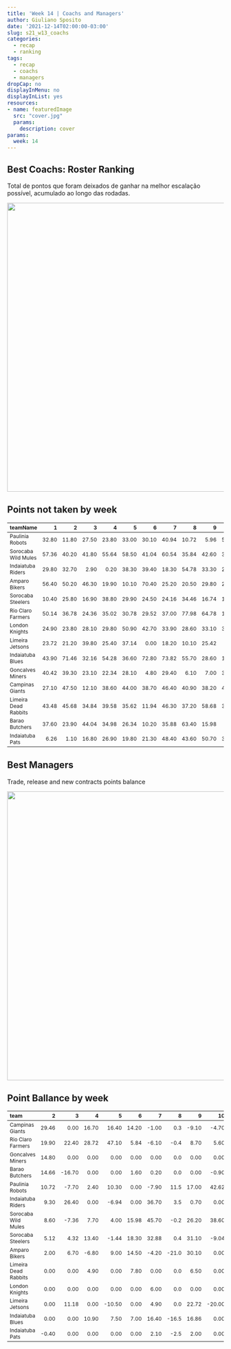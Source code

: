 ```yaml
---
title: 'Week 14 | Coachs and Managers'
author: Giuliano Sposito
date: '2021-12-14T02:00:00-03:00'
slug: s21_w13_coachs
categories:
  - recap
  - ranking
tags:
  - recap
  - coachs
  - managers
dropCap: no
displayInMenu: no
displayInList: yes
resources:
- name: featuredImage
  src: "cover.jpg"
  params:
    description: cover
params:
  week: 14
---
```

<script src="{{< blogdown/postref >}}index_files/kePrint/kePrint.js"></script>
<link href="{{< blogdown/postref >}}index_files/lightable/lightable.css" rel="stylesheet" />
<script src="{{< blogdown/postref >}}index_files/kePrint/kePrint.js"></script>
<link href="{{< blogdown/postref >}}index_files/lightable/lightable.css" rel="stylesheet" />

<!--more-->

## Best Coachs: Roster Ranking

Total de pontos que foram deixados de ganhar na melhor escalação possível, acumulado ao longo das rodadas.

<img src="{{< blogdown/postref >}}index_files/figure-html/bestCoachChart-1.png" width="672" />

## Points not taken by week

<table class="table" style="font-size: 12px; margin-left: auto; margin-right: auto;">
 <thead>
  <tr>
   <th style="text-align:left;"> teamName </th>
   <th style="text-align:right;"> 1 </th>
   <th style="text-align:right;"> 2 </th>
   <th style="text-align:right;"> 3 </th>
   <th style="text-align:right;"> 4 </th>
   <th style="text-align:right;"> 5 </th>
   <th style="text-align:right;"> 6 </th>
   <th style="text-align:right;"> 7 </th>
   <th style="text-align:right;"> 8 </th>
   <th style="text-align:right;"> 9 </th>
   <th style="text-align:right;"> 10 </th>
   <th style="text-align:right;"> 11 </th>
   <th style="text-align:right;"> 12 </th>
   <th style="text-align:right;"> 13 </th>
   <th style="text-align:right;"> 14 </th>
  </tr>
 </thead>
<tbody>
  <tr>
   <td style="text-align:left;"> Paulinia Robots </td>
   <td style="text-align:right;"> 32.80 </td>
   <td style="text-align:right;"> 11.80 </td>
   <td style="text-align:right;"> 27.50 </td>
   <td style="text-align:right;"> 23.80 </td>
   <td style="text-align:right;"> 33.00 </td>
   <td style="text-align:right;"> 30.10 </td>
   <td style="text-align:right;"> 40.94 </td>
   <td style="text-align:right;"> 10.72 </td>
   <td style="text-align:right;"> 5.96 </td>
   <td style="text-align:right;"> 52.42 </td>
   <td style="text-align:right;"> 39.48 </td>
   <td style="text-align:right;"> 40.40 </td>
   <td style="text-align:right;"> 14.40 </td>
   <td style="text-align:right;"> 0.00 </td>
  </tr>
  <tr>
   <td style="text-align:left;"> Sorocaba Wild Mules </td>
   <td style="text-align:right;"> 57.36 </td>
   <td style="text-align:right;"> 40.20 </td>
   <td style="text-align:right;"> 41.80 </td>
   <td style="text-align:right;"> 55.64 </td>
   <td style="text-align:right;"> 58.50 </td>
   <td style="text-align:right;"> 41.04 </td>
   <td style="text-align:right;"> 60.54 </td>
   <td style="text-align:right;"> 35.84 </td>
   <td style="text-align:right;"> 42.60 </td>
   <td style="text-align:right;"> 38.30 </td>
   <td style="text-align:right;"> 36.20 </td>
   <td style="text-align:right;"> 24.80 </td>
   <td style="text-align:right;"> 18.10 </td>
   <td style="text-align:right;"> 3.80 </td>
  </tr>
  <tr>
   <td style="text-align:left;"> Indaiatuba Riders </td>
   <td style="text-align:right;"> 29.80 </td>
   <td style="text-align:right;"> 32.70 </td>
   <td style="text-align:right;"> 2.90 </td>
   <td style="text-align:right;"> 0.20 </td>
   <td style="text-align:right;"> 38.30 </td>
   <td style="text-align:right;"> 39.40 </td>
   <td style="text-align:right;"> 18.30 </td>
   <td style="text-align:right;"> 54.78 </td>
   <td style="text-align:right;"> 33.30 </td>
   <td style="text-align:right;"> 23.30 </td>
   <td style="text-align:right;"> 52.54 </td>
   <td style="text-align:right;"> 21.90 </td>
   <td style="text-align:right;"> 7.60 </td>
   <td style="text-align:right;"> 31.70 </td>
  </tr>
  <tr>
   <td style="text-align:left;"> Amparo Bikers </td>
   <td style="text-align:right;"> 56.40 </td>
   <td style="text-align:right;"> 50.20 </td>
   <td style="text-align:right;"> 46.30 </td>
   <td style="text-align:right;"> 19.90 </td>
   <td style="text-align:right;"> 10.10 </td>
   <td style="text-align:right;"> 70.40 </td>
   <td style="text-align:right;"> 25.20 </td>
   <td style="text-align:right;"> 20.50 </td>
   <td style="text-align:right;"> 29.80 </td>
   <td style="text-align:right;"> 21.20 </td>
   <td style="text-align:right;"> 4.60 </td>
   <td style="text-align:right;"> 22.00 </td>
   <td style="text-align:right;"> 19.60 </td>
   <td style="text-align:right;"> 12.20 </td>
  </tr>
  <tr>
   <td style="text-align:left;"> Sorocaba Steelers </td>
   <td style="text-align:right;"> 10.40 </td>
   <td style="text-align:right;"> 25.80 </td>
   <td style="text-align:right;"> 16.90 </td>
   <td style="text-align:right;"> 38.80 </td>
   <td style="text-align:right;"> 29.90 </td>
   <td style="text-align:right;"> 24.50 </td>
   <td style="text-align:right;"> 24.16 </td>
   <td style="text-align:right;"> 34.46 </td>
   <td style="text-align:right;"> 16.74 </td>
   <td style="text-align:right;"> 16.90 </td>
   <td style="text-align:right;"> 29.30 </td>
   <td style="text-align:right;"> 10.60 </td>
   <td style="text-align:right;"> 3.80 </td>
   <td style="text-align:right;"> 19.20 </td>
  </tr>
  <tr>
   <td style="text-align:left;"> Rio Claro Farmers </td>
   <td style="text-align:right;"> 50.14 </td>
   <td style="text-align:right;"> 36.78 </td>
   <td style="text-align:right;"> 24.36 </td>
   <td style="text-align:right;"> 35.02 </td>
   <td style="text-align:right;"> 30.78 </td>
   <td style="text-align:right;"> 29.52 </td>
   <td style="text-align:right;"> 37.00 </td>
   <td style="text-align:right;"> 77.98 </td>
   <td style="text-align:right;"> 64.78 </td>
   <td style="text-align:right;"> 15.40 </td>
   <td style="text-align:right;"> 5.20 </td>
   <td style="text-align:right;"> 50.26 </td>
   <td style="text-align:right;"> 42.02 </td>
   <td style="text-align:right;"> 27.10 </td>
  </tr>
  <tr>
   <td style="text-align:left;"> London Knights </td>
   <td style="text-align:right;"> 24.90 </td>
   <td style="text-align:right;"> 23.80 </td>
   <td style="text-align:right;"> 28.10 </td>
   <td style="text-align:right;"> 29.80 </td>
   <td style="text-align:right;"> 50.90 </td>
   <td style="text-align:right;"> 42.70 </td>
   <td style="text-align:right;"> 33.90 </td>
   <td style="text-align:right;"> 28.60 </td>
   <td style="text-align:right;"> 33.10 </td>
   <td style="text-align:right;"> 38.70 </td>
   <td style="text-align:right;"> 72.00 </td>
   <td style="text-align:right;"> 15.50 </td>
   <td style="text-align:right;"> 55.00 </td>
   <td style="text-align:right;"> 8.40 </td>
  </tr>
  <tr>
   <td style="text-align:left;"> Limeira Jetsons </td>
   <td style="text-align:right;"> 23.72 </td>
   <td style="text-align:right;"> 21.20 </td>
   <td style="text-align:right;"> 39.80 </td>
   <td style="text-align:right;"> 25.40 </td>
   <td style="text-align:right;"> 37.14 </td>
   <td style="text-align:right;"> 0.00 </td>
   <td style="text-align:right;"> 18.20 </td>
   <td style="text-align:right;"> 10.10 </td>
   <td style="text-align:right;"> 25.42 </td>
   <td style="text-align:right;"> 1.80 </td>
   <td style="text-align:right;"> 61.30 </td>
   <td style="text-align:right;"> 23.70 </td>
   <td style="text-align:right;"> 9.90 </td>
   <td style="text-align:right;"> 0.10 </td>
  </tr>
  <tr>
   <td style="text-align:left;"> Indaiatuba Blues </td>
   <td style="text-align:right;"> 43.90 </td>
   <td style="text-align:right;"> 71.46 </td>
   <td style="text-align:right;"> 32.16 </td>
   <td style="text-align:right;"> 54.28 </td>
   <td style="text-align:right;"> 36.60 </td>
   <td style="text-align:right;"> 72.80 </td>
   <td style="text-align:right;"> 73.82 </td>
   <td style="text-align:right;"> 55.70 </td>
   <td style="text-align:right;"> 28.60 </td>
   <td style="text-align:right;"> 14.00 </td>
   <td style="text-align:right;"> 31.30 </td>
   <td style="text-align:right;"> 17.20 </td>
   <td style="text-align:right;"> 27.42 </td>
   <td style="text-align:right;"> 6.80 </td>
  </tr>
  <tr>
   <td style="text-align:left;"> Goncalves Miners </td>
   <td style="text-align:right;"> 40.42 </td>
   <td style="text-align:right;"> 39.30 </td>
   <td style="text-align:right;"> 23.10 </td>
   <td style="text-align:right;"> 22.34 </td>
   <td style="text-align:right;"> 28.10 </td>
   <td style="text-align:right;"> 4.80 </td>
   <td style="text-align:right;"> 29.40 </td>
   <td style="text-align:right;"> 6.10 </td>
   <td style="text-align:right;"> 7.00 </td>
   <td style="text-align:right;"> 31.10 </td>
   <td style="text-align:right;"> 27.70 </td>
   <td style="text-align:right;"> 18.26 </td>
   <td style="text-align:right;"> 21.80 </td>
   <td style="text-align:right;"> 9.86 </td>
  </tr>
  <tr>
   <td style="text-align:left;"> Campinas Giants </td>
   <td style="text-align:right;"> 27.10 </td>
   <td style="text-align:right;"> 47.50 </td>
   <td style="text-align:right;"> 12.10 </td>
   <td style="text-align:right;"> 38.60 </td>
   <td style="text-align:right;"> 44.00 </td>
   <td style="text-align:right;"> 38.70 </td>
   <td style="text-align:right;"> 46.40 </td>
   <td style="text-align:right;"> 40.90 </td>
   <td style="text-align:right;"> 38.20 </td>
   <td style="text-align:right;"> 43.50 </td>
   <td style="text-align:right;"> 27.60 </td>
   <td style="text-align:right;"> 27.80 </td>
   <td style="text-align:right;"> 44.50 </td>
   <td style="text-align:right;"> 0.00 </td>
  </tr>
  <tr>
   <td style="text-align:left;"> Limeira Dead Rabbits </td>
   <td style="text-align:right;"> 43.48 </td>
   <td style="text-align:right;"> 45.68 </td>
   <td style="text-align:right;"> 34.84 </td>
   <td style="text-align:right;"> 39.58 </td>
   <td style="text-align:right;"> 35.62 </td>
   <td style="text-align:right;"> 11.94 </td>
   <td style="text-align:right;"> 46.30 </td>
   <td style="text-align:right;"> 37.20 </td>
   <td style="text-align:right;"> 58.68 </td>
   <td style="text-align:right;"> 33.90 </td>
   <td style="text-align:right;"> 53.96 </td>
   <td style="text-align:right;"> 41.10 </td>
   <td style="text-align:right;"> 39.50 </td>
   <td style="text-align:right;"> 12.90 </td>
  </tr>
  <tr>
   <td style="text-align:left;"> Barao Butchers </td>
   <td style="text-align:right;"> 37.60 </td>
   <td style="text-align:right;"> 23.90 </td>
   <td style="text-align:right;"> 44.04 </td>
   <td style="text-align:right;"> 34.98 </td>
   <td style="text-align:right;"> 26.34 </td>
   <td style="text-align:right;"> 10.20 </td>
   <td style="text-align:right;"> 35.88 </td>
   <td style="text-align:right;"> 63.40 </td>
   <td style="text-align:right;"> 15.98 </td>
   <td style="text-align:right;"> 9.38 </td>
   <td style="text-align:right;"> 24.82 </td>
   <td style="text-align:right;"> 19.10 </td>
   <td style="text-align:right;"> 32.50 </td>
   <td style="text-align:right;"> 8.52 </td>
  </tr>
  <tr>
   <td style="text-align:left;"> Indaiatuba Pats </td>
   <td style="text-align:right;"> 6.26 </td>
   <td style="text-align:right;"> 1.10 </td>
   <td style="text-align:right;"> 16.80 </td>
   <td style="text-align:right;"> 26.90 </td>
   <td style="text-align:right;"> 19.80 </td>
   <td style="text-align:right;"> 21.30 </td>
   <td style="text-align:right;"> 48.40 </td>
   <td style="text-align:right;"> 43.60 </td>
   <td style="text-align:right;"> 50.70 </td>
   <td style="text-align:right;"> 39.50 </td>
   <td style="text-align:right;"> 33.70 </td>
   <td style="text-align:right;"> 28.10 </td>
   <td style="text-align:right;"> 38.00 </td>
   <td style="text-align:right;"> 7.20 </td>
  </tr>
</tbody>
</table>

## Best Managers

Trade, release and new contracts points balance

<img src="{{< blogdown/postref >}}index_files/figure-html/bestManagerChart-1.png" width="672" />


## Point Ballance by week

<table class="table" style="font-size: 12px; margin-left: auto; margin-right: auto;">
 <thead>
  <tr>
   <th style="text-align:left;"> team </th>
   <th style="text-align:right;"> 2 </th>
   <th style="text-align:right;"> 3 </th>
   <th style="text-align:right;"> 4 </th>
   <th style="text-align:right;"> 5 </th>
   <th style="text-align:right;"> 6 </th>
   <th style="text-align:right;"> 7 </th>
   <th style="text-align:right;"> 8 </th>
   <th style="text-align:right;"> 9 </th>
   <th style="text-align:right;"> 10 </th>
   <th style="text-align:right;"> 11 </th>
   <th style="text-align:right;"> 12 </th>
   <th style="text-align:right;"> 13 </th>
   <th style="text-align:right;"> 14 </th>
  </tr>
 </thead>
<tbody>
  <tr>
   <td style="text-align:left;"> Campinas Giants </td>
   <td style="text-align:right;"> 29.46 </td>
   <td style="text-align:right;"> 0.00 </td>
   <td style="text-align:right;"> 16.70 </td>
   <td style="text-align:right;"> 16.40 </td>
   <td style="text-align:right;"> 14.20 </td>
   <td style="text-align:right;"> -1.00 </td>
   <td style="text-align:right;"> 0.3 </td>
   <td style="text-align:right;"> -9.10 </td>
   <td style="text-align:right;"> -4.70 </td>
   <td style="text-align:right;"> 13.80 </td>
   <td style="text-align:right;"> 11.10 </td>
   <td style="text-align:right;"> 0.0 </td>
   <td style="text-align:right;"> 5.20 </td>
  </tr>
  <tr>
   <td style="text-align:left;"> Rio Claro Farmers </td>
   <td style="text-align:right;"> 19.90 </td>
   <td style="text-align:right;"> 22.40 </td>
   <td style="text-align:right;"> 28.72 </td>
   <td style="text-align:right;"> 47.10 </td>
   <td style="text-align:right;"> 5.84 </td>
   <td style="text-align:right;"> -6.10 </td>
   <td style="text-align:right;"> -0.4 </td>
   <td style="text-align:right;"> 8.70 </td>
   <td style="text-align:right;"> 5.60 </td>
   <td style="text-align:right;"> -16.50 </td>
   <td style="text-align:right;"> 0.50 </td>
   <td style="text-align:right;"> 11.5 </td>
   <td style="text-align:right;"> 19.42 </td>
  </tr>
  <tr>
   <td style="text-align:left;"> Goncalves Miners </td>
   <td style="text-align:right;"> 14.80 </td>
   <td style="text-align:right;"> 0.00 </td>
   <td style="text-align:right;"> 0.00 </td>
   <td style="text-align:right;"> 0.00 </td>
   <td style="text-align:right;"> 0.00 </td>
   <td style="text-align:right;"> 0.00 </td>
   <td style="text-align:right;"> 0.0 </td>
   <td style="text-align:right;"> 0.00 </td>
   <td style="text-align:right;"> 0.00 </td>
   <td style="text-align:right;"> 0.00 </td>
   <td style="text-align:right;"> 0.00 </td>
   <td style="text-align:right;"> 0.0 </td>
   <td style="text-align:right;"> 0.00 </td>
  </tr>
  <tr>
   <td style="text-align:left;"> Barao Butchers </td>
   <td style="text-align:right;"> 14.66 </td>
   <td style="text-align:right;"> -16.70 </td>
   <td style="text-align:right;"> 0.00 </td>
   <td style="text-align:right;"> 0.00 </td>
   <td style="text-align:right;"> 1.60 </td>
   <td style="text-align:right;"> 0.20 </td>
   <td style="text-align:right;"> 0.0 </td>
   <td style="text-align:right;"> 0.00 </td>
   <td style="text-align:right;"> -0.90 </td>
   <td style="text-align:right;"> 1.80 </td>
   <td style="text-align:right;"> 30.40 </td>
   <td style="text-align:right;"> -8.6 </td>
   <td style="text-align:right;"> -3.60 </td>
  </tr>
  <tr>
   <td style="text-align:left;"> Paulinia Robots </td>
   <td style="text-align:right;"> 10.72 </td>
   <td style="text-align:right;"> -7.70 </td>
   <td style="text-align:right;"> 2.40 </td>
   <td style="text-align:right;"> 10.30 </td>
   <td style="text-align:right;"> 0.00 </td>
   <td style="text-align:right;"> -7.90 </td>
   <td style="text-align:right;"> 11.5 </td>
   <td style="text-align:right;"> 17.00 </td>
   <td style="text-align:right;"> 42.62 </td>
   <td style="text-align:right;"> 12.40 </td>
   <td style="text-align:right;"> 32.32 </td>
   <td style="text-align:right;"> 1.8 </td>
   <td style="text-align:right;"> 10.00 </td>
  </tr>
  <tr>
   <td style="text-align:left;"> Indaiatuba Riders </td>
   <td style="text-align:right;"> 9.30 </td>
   <td style="text-align:right;"> 26.40 </td>
   <td style="text-align:right;"> 0.00 </td>
   <td style="text-align:right;"> -6.94 </td>
   <td style="text-align:right;"> 0.00 </td>
   <td style="text-align:right;"> 36.70 </td>
   <td style="text-align:right;"> 3.5 </td>
   <td style="text-align:right;"> 0.70 </td>
   <td style="text-align:right;"> 0.00 </td>
   <td style="text-align:right;"> 0.70 </td>
   <td style="text-align:right;"> 7.90 </td>
   <td style="text-align:right;"> 0.0 </td>
   <td style="text-align:right;"> 12.40 </td>
  </tr>
  <tr>
   <td style="text-align:left;"> Sorocaba Wild Mules </td>
   <td style="text-align:right;"> 8.60 </td>
   <td style="text-align:right;"> -7.36 </td>
   <td style="text-align:right;"> 7.70 </td>
   <td style="text-align:right;"> 4.00 </td>
   <td style="text-align:right;"> 15.98 </td>
   <td style="text-align:right;"> 45.70 </td>
   <td style="text-align:right;"> -0.2 </td>
   <td style="text-align:right;"> 26.20 </td>
   <td style="text-align:right;"> 38.60 </td>
   <td style="text-align:right;"> -9.80 </td>
   <td style="text-align:right;"> 0.60 </td>
   <td style="text-align:right;"> 4.3 </td>
   <td style="text-align:right;"> 15.10 </td>
  </tr>
  <tr>
   <td style="text-align:left;"> Sorocaba Steelers </td>
   <td style="text-align:right;"> 5.12 </td>
   <td style="text-align:right;"> 4.32 </td>
   <td style="text-align:right;"> 13.40 </td>
   <td style="text-align:right;"> -1.44 </td>
   <td style="text-align:right;"> 18.30 </td>
   <td style="text-align:right;"> 32.88 </td>
   <td style="text-align:right;"> 0.4 </td>
   <td style="text-align:right;"> 31.10 </td>
   <td style="text-align:right;"> -9.04 </td>
   <td style="text-align:right;"> -9.94 </td>
   <td style="text-align:right;"> 18.30 </td>
   <td style="text-align:right;"> 2.0 </td>
   <td style="text-align:right;"> 0.00 </td>
  </tr>
  <tr>
   <td style="text-align:left;"> Amparo Bikers </td>
   <td style="text-align:right;"> 2.00 </td>
   <td style="text-align:right;"> 6.70 </td>
   <td style="text-align:right;"> -6.80 </td>
   <td style="text-align:right;"> 9.00 </td>
   <td style="text-align:right;"> 14.50 </td>
   <td style="text-align:right;"> -4.20 </td>
   <td style="text-align:right;"> -21.0 </td>
   <td style="text-align:right;"> 30.10 </td>
   <td style="text-align:right;"> 0.00 </td>
   <td style="text-align:right;"> 26.16 </td>
   <td style="text-align:right;"> 6.00 </td>
   <td style="text-align:right;"> 1.6 </td>
   <td style="text-align:right;"> 0.00 </td>
  </tr>
  <tr>
   <td style="text-align:left;"> Limeira Dead Rabbits </td>
   <td style="text-align:right;"> 0.00 </td>
   <td style="text-align:right;"> 0.00 </td>
   <td style="text-align:right;"> 4.90 </td>
   <td style="text-align:right;"> 0.00 </td>
   <td style="text-align:right;"> 7.80 </td>
   <td style="text-align:right;"> 0.00 </td>
   <td style="text-align:right;"> 0.0 </td>
   <td style="text-align:right;"> 6.50 </td>
   <td style="text-align:right;"> 0.00 </td>
   <td style="text-align:right;"> 0.00 </td>
   <td style="text-align:right;"> 0.00 </td>
   <td style="text-align:right;"> 0.0 </td>
   <td style="text-align:right;"> 0.00 </td>
  </tr>
  <tr>
   <td style="text-align:left;"> London Knights </td>
   <td style="text-align:right;"> 0.00 </td>
   <td style="text-align:right;"> 0.00 </td>
   <td style="text-align:right;"> 0.00 </td>
   <td style="text-align:right;"> 0.00 </td>
   <td style="text-align:right;"> 0.00 </td>
   <td style="text-align:right;"> 6.00 </td>
   <td style="text-align:right;"> 0.0 </td>
   <td style="text-align:right;"> 0.00 </td>
   <td style="text-align:right;"> 0.00 </td>
   <td style="text-align:right;"> 17.94 </td>
   <td style="text-align:right;"> 0.00 </td>
   <td style="text-align:right;"> 0.0 </td>
   <td style="text-align:right;"> 0.00 </td>
  </tr>
  <tr>
   <td style="text-align:left;"> Limeira Jetsons </td>
   <td style="text-align:right;"> 0.00 </td>
   <td style="text-align:right;"> 11.18 </td>
   <td style="text-align:right;"> 0.00 </td>
   <td style="text-align:right;"> -10.50 </td>
   <td style="text-align:right;"> 0.00 </td>
   <td style="text-align:right;"> 4.90 </td>
   <td style="text-align:right;"> 0.0 </td>
   <td style="text-align:right;"> 22.72 </td>
   <td style="text-align:right;"> -20.00 </td>
   <td style="text-align:right;"> 0.00 </td>
   <td style="text-align:right;"> 0.00 </td>
   <td style="text-align:right;"> 4.0 </td>
   <td style="text-align:right;"> 0.00 </td>
  </tr>
  <tr>
   <td style="text-align:left;"> Indaiatuba Blues </td>
   <td style="text-align:right;"> 0.00 </td>
   <td style="text-align:right;"> 0.00 </td>
   <td style="text-align:right;"> 10.90 </td>
   <td style="text-align:right;"> 7.50 </td>
   <td style="text-align:right;"> 7.00 </td>
   <td style="text-align:right;"> 16.40 </td>
   <td style="text-align:right;"> -16.5 </td>
   <td style="text-align:right;"> 16.86 </td>
   <td style="text-align:right;"> 0.00 </td>
   <td style="text-align:right;"> 0.00 </td>
   <td style="text-align:right;"> 25.10 </td>
   <td style="text-align:right;"> 0.0 </td>
   <td style="text-align:right;"> 9.70 </td>
  </tr>
  <tr>
   <td style="text-align:left;"> Indaiatuba Pats </td>
   <td style="text-align:right;"> -0.40 </td>
   <td style="text-align:right;"> 0.00 </td>
   <td style="text-align:right;"> 0.00 </td>
   <td style="text-align:right;"> 0.00 </td>
   <td style="text-align:right;"> 0.00 </td>
   <td style="text-align:right;"> 2.10 </td>
   <td style="text-align:right;"> -2.5 </td>
   <td style="text-align:right;"> 2.00 </td>
   <td style="text-align:right;"> 0.00 </td>
   <td style="text-align:right;"> 30.80 </td>
   <td style="text-align:right;"> -1.80 </td>
   <td style="text-align:right;"> -6.5 </td>
   <td style="text-align:right;"> 52.90 </td>
  </tr>
</tbody>
</table>
